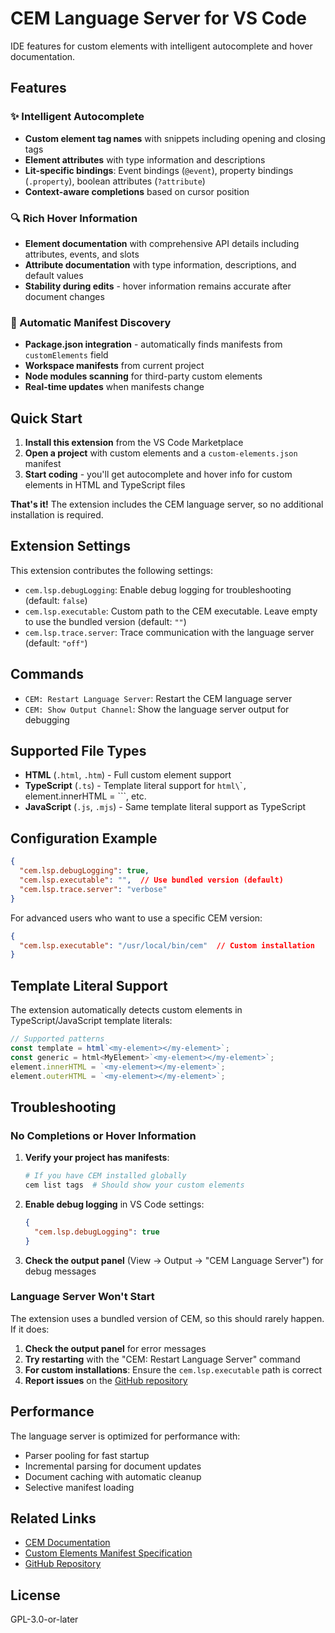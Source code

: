# CEM Language Server for VS Code

IDE features for custom elements with intelligent autocomplete and hover documentation.

## Features

### ✨ Intelligent Autocomplete
- **Custom element tag names** with snippets including opening and closing tags
- **Element attributes** with type information and descriptions
- **Lit-specific bindings**: Event bindings (`@event`), property bindings (`.property`), boolean attributes (`?attribute`)
- **Context-aware completions** based on cursor position

### 🔍 Rich Hover Information
- **Element documentation** with comprehensive API details including attributes, events, and slots
- **Attribute documentation** with type information, descriptions, and default values
- **Stability during edits** - hover information remains accurate after document changes

### 📁 Automatic Manifest Discovery
- **Package.json integration** - automatically finds manifests from `customElements` field
- **Workspace manifests** from current project
- **Node modules scanning** for third-party custom elements
- **Real-time updates** when manifests change

## Quick Start

1. **Install this extension** from the VS Code Marketplace
2. **Open a project** with custom elements and a `custom-elements.json` manifest
3. **Start coding** - you'll get autocomplete and hover info for custom elements in HTML and TypeScript files

**That's it!** The extension includes the CEM language server, so no additional installation is required.

## Extension Settings

This extension contributes the following settings:

* `cem.lsp.debugLogging`: Enable debug logging for troubleshooting (default: `false`)
* `cem.lsp.executable`: Custom path to the CEM executable. Leave empty to use the bundled version (default: `""`)
* `cem.lsp.trace.server`: Trace communication with the language server (default: `"off"`)

## Commands

* `CEM: Restart Language Server`: Restart the CEM language server
* `CEM: Show Output Channel`: Show the language server output for debugging

## Supported File Types

- **HTML** (`.html`, `.htm`) - Full custom element support
- **TypeScript** (`.ts`) - Template literal support for `html\`\``, `element.innerHTML = \`\``, etc.
- **JavaScript** (`.js`, `.mjs`) - Same template literal support as TypeScript

## Configuration Example

```json
{
  "cem.lsp.debugLogging": true,
  "cem.lsp.executable": "",  // Use bundled version (default)
  "cem.lsp.trace.server": "verbose"
}
```

For advanced users who want to use a specific CEM version:
```json
{
  "cem.lsp.executable": "/usr/local/bin/cem"  // Custom installation
}
```

## Template Literal Support

The extension automatically detects custom elements in TypeScript/JavaScript template literals:

```typescript
// Supported patterns
const template = html`<my-element></my-element>`;
const generic = html<MyElement>`<my-element></my-element>`;
element.innerHTML = `<my-element></my-element>`;
element.outerHTML = `<my-element></my-element>`;
```

## Troubleshooting

### No Completions or Hover Information

1. **Verify your project has manifests**:
   ```bash
   # If you have CEM installed globally
   cem list tags  # Should show your custom elements
   ```

2. **Enable debug logging** in VS Code settings:
   ```json
   {
     "cem.lsp.debugLogging": true
   }
   ```

3. **Check the output panel** (View → Output → "CEM Language Server") for debug messages

### Language Server Won't Start

The extension uses a bundled version of CEM, so this should rarely happen. If it does:

1. **Check the output panel** for error messages
2. **Try restarting** with the "CEM: Restart Language Server" command
3. **For custom installations**: Ensure the `cem.lsp.executable` path is correct
4. **Report issues** on the [GitHub repository](https://github.com/bennypowers/cem/issues)

## Performance

The language server is optimized for performance with:
- Parser pooling for fast startup
- Incremental parsing for document updates
- Document caching with automatic cleanup
- Selective manifest loading

## Related Links

- [CEM Documentation](https://bennypowers.dev/cem/)
- [Custom Elements Manifest Specification](https://github.com/webcomponents/custom-elements-manifest)
- [GitHub Repository](https://github.com/bennypowers/cem/)

## License

GPL-3.0-or-later
